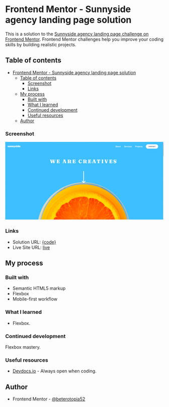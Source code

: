 # Frontend Mentor - Sunnyside agency landing page solution

This is a solution to the [Sunnyside agency landing page challenge on Frontend Mentor](https://www.frontendmentor.io/challenges/sunnyside-agency-landing-page-7yVs3B6ef). Frontend Mentor challenges help you improve your coding skills by building realistic projects.

## Table of contents

- [Frontend Mentor - Sunnyside agency landing page solution](#frontend-mentor---sunnyside-agency-landing-page-solution)
  - [Table of contents](#table-of-contents)
    - [Screenshot](#screenshot)
    - [Links](#links)
  - [My process](#my-process)
    - [Built with](#built-with)
    - [What I learned](#what-i-learned)
    - [Continued development](#continued-development)
    - [Useful resources](#useful-resources)
  - [Author](#author)

### Screenshot

![Sunnyside agency landing page solution screenshot](./images/sunnyside-agency-screenshot.png)

### Links

- Solution URL: [{code}](https://github.com/heterotopia52/front-End-Mentor/blob/master/sunnyside-agency-landing-page/index.html)
- Live Site URL: [live](https://heterotopia52.github.io/front-End-Mentor/sunnyside-agency-landing-page/index.html)
  
## My process

### Built with

- Semantic HTML5 markup
- Flexbox
- Mobile-first workflow

### What I learned

- Flexbox.

### Continued development

Flexbox mastery.

### Useful resources

- [Devdocs.io](https://devdocs.io) - Always open when coding.

## Author

- Frontend Mentor - [@beterotopia52](https://www.frontendmentor.io/profile/heterotopia52)
